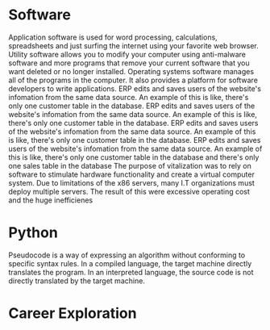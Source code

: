 # Software
Application software is used for word processing, calculations, spreadsheets and just surfing the internet using your favorite web browser. Utility software allows you to modify your computer using anti-malware software and more programs that remove your current software that you want deleted or no longer installed. Operating systems software manages all of the programs in the computer. It also provides a platform for software developers to write applications.
ERP edits and saves users of the website's infomation from the same data source. An example of this is like, there's only one customer table in the database. ERP edits and saves users of the website's infomation from the same data source. An example of this is like, there's only one customer table in the database. ERP edits and saves users of the website's infomation from the same data source. An example of this is like, there's only one customer table in the database. ERP edits and saves users of the website's infomation from the same data source. An example of this is like, there's only one customer table in the database and there's only one sales table in the database
The purpose of vitalization was to rely on software to stimulate hardware functionality and create a virtual computer system. Due to limitations of the x86 servers, many I.T organizations must deploy multiple servers. The result of this were excessive operating cost and the huge inefficienes
# Python
Pseudocode is a way of expressing an algorithm without conforming to specific syntax rules.
In a compiled language, the target machine directly translates the program. In an interpreted language, the source code is not directly translated by the target machine.
# Career Exploration 
